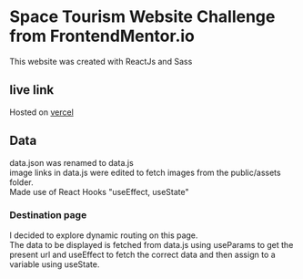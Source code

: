 # Space Tourism Website Challenge from FrontendMentor.io

This website was created with ReactJs and Sass

## live link

Hosted on [vercel](https://space-travel-chi.vercel.app/)

## Data

data.json was renamed to data.js  
image links in data.js were edited to fetch images from the public/assets folder.  
Made use of React Hooks "useEffect, useState"

### Destination page

I decided to explore dynamic routing on this page.  
The data to be displayed is fetched from data.js using useParams to get the present url and useEffect to fetch the correct data and then assign to a variable using useState.
